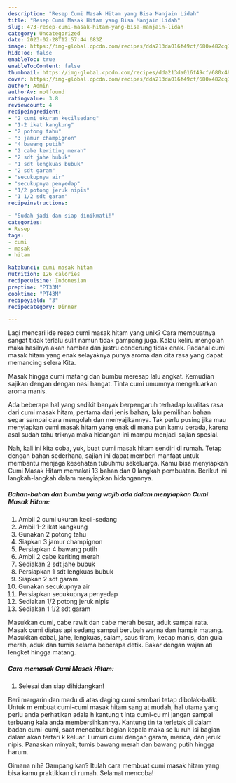 ```yaml
---
description: "Resep Cumi Masak Hitam yang Bisa Manjain Lidah"
title: "Resep Cumi Masak Hitam yang Bisa Manjain Lidah"
slug: 473-resep-cumi-masak-hitam-yang-bisa-manjain-lidah
category: Uncategorized
date: 2023-02-28T12:57:44.683Z
image: https://img-global.cpcdn.com/recipes/dda213da016f49cf/680x482cq70/cumi-masak-hitam-foto-resep-utama.jpg
hideToc: false
enableToc: true
enableTocContent: false
thumbnail: https://img-global.cpcdn.com/recipes/dda213da016f49cf/680x482cq70/cumi-masak-hitam-foto-resep-utama.jpg
cover: https://img-global.cpcdn.com/recipes/dda213da016f49cf/680x482cq70/cumi-masak-hitam-foto-resep-utama.jpg
author: Admin
authorAv: notfound
ratingvalue: 3.8
reviewcount: 4
recipeingredient:
- "2 cumi ukuran kecilsedang"
- "1-2 ikat kangkung"
- "2 potong tahu"
- "3 jamur champignon"
- "4 bawang putih"
- "2 cabe keriting merah"
- "2 sdt jahe bubuk"
- "1 sdt lengkuas bubuk"
- "2 sdt garam"
- "secukupnya air"
- "secukupnya penyedap"
- "1/2 potong jeruk nipis"
- "1 1/2 sdt garam"
recipeinstructions:

- "Sudah jadi dan siap dinikmati!"
categories:
- Resep
tags:
- cumi
- masak
- hitam

katakunci: cumi masak hitam 
nutrition: 126 calories
recipecuisine: Indonesian
preptime: "PT33M"
cooktime: "PT43M"
recipeyield: "3"
recipecategory: Dinner

---
```





Lagi mencari ide resep cumi masak hitam yang unik? Cara membuatnya sangat tidak terlalu sulit namun tidak gampang juga. Kalau keliru mengolah maka hasilnya akan hambar dan justru cenderung tidak enak. Padahal cumi masak hitam yang enak selayaknya punya aroma dan cita rasa yang dapat memancing selera Kita.





Masak hingga cumi matang dan bumbu meresap lalu angkat. Kemudian sajikan dengan dengan nasi hangat. Tinta cumi umumnya mengeluarkan aroma manis.

Ada beberapa hal yang sedikit banyak berpengaruh terhadap kualitas rasa dari cumi masak hitam, pertama dari jenis bahan, lalu pemilihan bahan segar sampai cara mengolah dan menyajikannya. Tak perlu pusing jika mau menyiapkan cumi masak hitam yang enak di mana pun kamu berada, karena asal sudah tahu triknya maka hidangan ini mampu menjadi sajian spesial.






Nah, kali ini kita coba, yuk, buat cumi masak hitam sendiri di rumah. Tetap dengan bahan sederhana, sajian ini dapat memberi manfaat untuk membantu menjaga kesehatan tubuhmu sekeluarga. Kamu bisa menyiapkan Cumi Masak Hitam memakai 13 bahan dan 0 langkah pembuatan. Berikut ini langkah-langkah dalam menyiapkan hidangannya.

<!--inarticleads1-->

##### Bahan-bahan dan bumbu yang wajib ada dalam menyiapkan Cumi Masak Hitam:

1. Ambil 2 cumi ukuran kecil-sedang
1. Ambil 1-2 ikat kangkung
1. Gunakan 2 potong tahu
1. Siapkan 3 jamur champignon
1. Persiapkan 4 bawang putih
1. Ambil 2 cabe keriting merah
1. Sediakan 2 sdt jahe bubuk
1. Persiapkan 1 sdt lengkuas bubuk
1. Siapkan 2 sdt garam
1. Gunakan secukupnya air
1. Persiapkan secukupnya penyedap
1. Sediakan 1/2 potong jeruk nipis
1. Sediakan 1 1/2 sdt garam


Masukkan cumi, cabe rawit dan cabe merah besar, aduk sampai rata. Masak cumi diatas api sedang sampai berubah warna dan hampir matang. Masukkan cabai, jahe, lengkuas, salam, saus tiram, kecap manis, dan gula merah, aduk dan tumis selama beberapa detik. Bakar dengan wajan ati lengket hingga matang. 

<!--inarticleads2-->

##### Cara memasak Cumi Masak Hitam:


1. Selesai dan siap dihidangkan!

Beri margarin dan madu di atas daging cumi sembari tetap dibolak-balik. Untuk m embuat cumi-cumi masak hitam sang at mudah, hal utama yang perlu anda perhatikan adala h kantung t inta cumi-cu mi jangan sampai terbuang kala anda membersihkannya. Kantung tin ta terletak di dalam badan cumi-cumi, saat mencabut bagian kepala maka se lu ruh isi bagian dalam akan tertari k keluar. Lumuri cumi dengan garam, merica, dan jeruk nipis. Panaskan minyak, tumis bawang merah dan bawang putih hingga harum. 

Gimana nih? Gampang kan? Itulah cara membuat cumi masak hitam yang bisa kamu praktikkan di rumah. Selamat mencoba!
